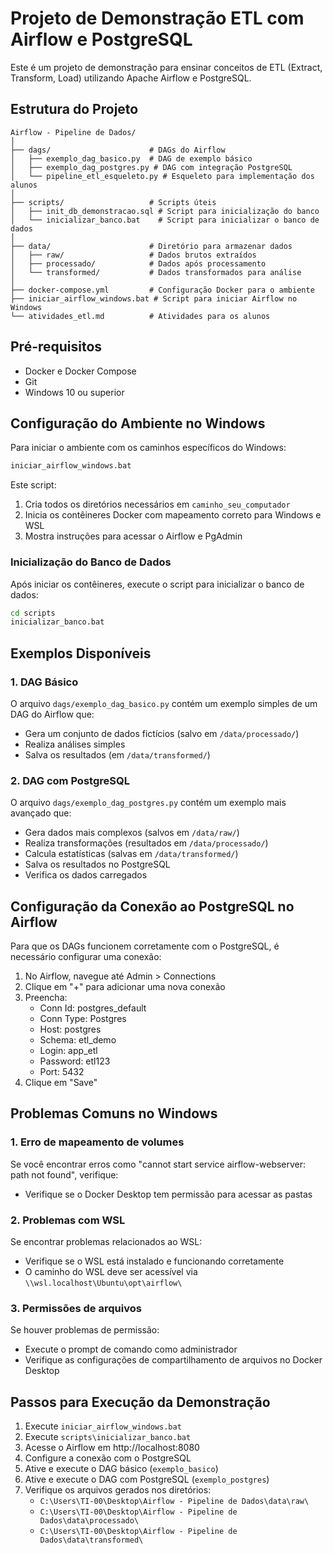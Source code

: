 # Projeto de Demonstração ETL com Airflow e PostgreSQL

Este é um projeto de demonstração para ensinar conceitos de ETL (Extract, Transform, Load) utilizando Apache Airflow e PostgreSQL.

## Estrutura do Projeto

```
Airflow - Pipeline de Dados/
│
├── dags/                      # DAGs do Airflow
│   ├── exemplo_dag_basico.py  # DAG de exemplo básico
│   ├── exemplo_dag_postgres.py # DAG com integração PostgreSQL
│   └── pipeline_etl_esqueleto.py # Esqueleto para implementação dos alunos
│
├── scripts/                   # Scripts úteis
│   ├── init_db_demonstracao.sql # Script para inicialização do banco
│   └── inicializar_banco.bat    # Script para inicializar o banco de dados
│
├── data/                      # Diretório para armazenar dados
│   ├── raw/                   # Dados brutos extraídos 
│   ├── processado/            # Dados após processamento
│   └── transformed/           # Dados transformados para análise
│
├── docker-compose.yml         # Configuração Docker para o ambiente
├── iniciar_airflow_windows.bat # Script para iniciar Airflow no Windows
└── atividades_etl.md          # Atividades para os alunos
```

## Pré-requisitos

- Docker e Docker Compose
- Git
- Windows 10 ou superior

## Configuração do Ambiente no Windows

Para iniciar o ambiente com os caminhos específicos do Windows:

```bash
iniciar_airflow_windows.bat
```

Este script:
1. Cria todos os diretórios necessários em `caminho_seu_computador`
2. Inicia os contêineres Docker com mapeamento correto para Windows e WSL
3. Mostra instruções para acessar o Airflow e PgAdmin


### Inicialização do Banco de Dados

Após iniciar os contêineres, execute o script para inicializar o banco de dados:

```bash
cd scripts
inicializar_banco.bat
```

## Exemplos Disponíveis

### 1. DAG Básico

O arquivo `dags/exemplo_dag_basico.py` contém um exemplo simples de um DAG do Airflow que:
- Gera um conjunto de dados fictícios (salvo em `/data/processado/`)
- Realiza análises simples
- Salva os resultados (em `/data/transformed/`)

### 2. DAG com PostgreSQL

O arquivo `dags/exemplo_dag_postgres.py` contém um exemplo mais avançado que:
- Gera dados mais complexos (salvos em `/data/raw/`)
- Realiza transformações (resultados em `/data/processado/`)
- Calcula estatísticas (salvas em `/data/transformed/`)
- Salva os resultados no PostgreSQL
- Verifica os dados carregados

## Configuração da Conexão ao PostgreSQL no Airflow

Para que os DAGs funcionem corretamente com o PostgreSQL, é necessário configurar uma conexão:

1. No Airflow, navegue até Admin > Connections
2. Clique em "+" para adicionar uma nova conexão
3. Preencha:
   - Conn Id: postgres_default
   - Conn Type: Postgres
   - Host: postgres
   - Schema: etl_demo
   - Login: app_etl
   - Password: etl123
   - Port: 5432
4. Clique em "Save"

## Problemas Comuns no Windows

### 1. Erro de mapeamento de volumes

Se você encontrar erros como "cannot start service airflow-webserver: path not found", verifique:
- Verifique se o Docker Desktop tem permissão para acessar as pastas

### 2. Problemas com WSL

Se encontrar problemas relacionados ao WSL:
- Verifique se o WSL está instalado e funcionando corretamente
- O caminho do WSL deve ser acessível via `\\wsl.localhost\Ubuntu\opt\airflow\`

### 3. Permissões de arquivos

Se houver problemas de permissão:
- Execute o prompt de comando como administrador
- Verifique as configurações de compartilhamento de arquivos no Docker Desktop

## Passos para Execução da Demonstração

1. Execute `iniciar_airflow_windows.bat`
2. Execute `scripts\inicializar_banco.bat`
3. Acesse o Airflow em http://localhost:8080
4. Configure a conexão com o PostgreSQL
5. Ative e execute o DAG básico (`exemplo_basico`)
6. Ative e execute o DAG com PostgreSQL (`exemplo_postgres`)
7. Verifique os arquivos gerados nos diretórios:
   - `C:\Users\TI-00\Desktop\Airflow - Pipeline de Dados\data\raw\`
   - `C:\Users\TI-00\Desktop\Airflow - Pipeline de Dados\data\processado\`
   - `C:\Users\TI-00\Desktop\Airflow - Pipeline de Dados\data\transformed\`
